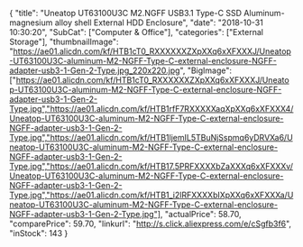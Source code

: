 {
	"title": "Uneatop UT63100U3C M2.NGFF USB3.1 Type-C SSD Aluminum-magnesium alloy shell  External HDD Enclosure",
	"date": "2018-10-31 10:30:20",
	"SubCat": ["Computer & Office"],
	"categories": ["External Storage"],
	"thumbnailImage": "https://ae01.alicdn.com/kf/HTB1cT0_RXXXXXXZXpXXq6xXFXXXJ/Uneatop-UT63100U3C-aluminum-M2-NGFF-Type-C-external-enclosure-NGFF-adapter-usb3-1-Gen-2-Type.jpg_220x220.jpg",
	"BigImage": ["https://ae01.alicdn.com/kf/HTB1cT0_RXXXXXXZXpXXq6xXFXXXJ/Uneatop-UT63100U3C-aluminum-M2-NGFF-Type-C-external-enclosure-NGFF-adapter-usb3-1-Gen-2-Type.jpg","https://ae01.alicdn.com/kf/HTB1rfF7RXXXXXaqXpXXq6xXFXXX4/Uneatop-UT63100U3C-aluminum-M2-NGFF-Type-C-external-enclosure-NGFF-adapter-usb3-1-Gen-2-Type.jpg","https://ae01.alicdn.com/kf/HTB1ljemIL5TBuNjSspmq6yDRVXa6/Uneatop-UT63100U3C-aluminum-M2-NGFF-Type-C-external-enclosure-NGFF-adapter-usb3-1-Gen-2-Type.jpg","https://ae01.alicdn.com/kf/HTB17.5PRFXXXXbZaXXXq6xXFXXXv/Uneatop-UT63100U3C-aluminum-M2-NGFF-Type-C-external-enclosure-NGFF-adapter-usb3-1-Gen-2-Type.jpg","https://ae01.alicdn.com/kf/HTB1_i2lRFXXXXbIXpXXq6xXFXXXa/Uneatop-UT63100U3C-aluminum-M2-NGFF-Type-C-external-enclosure-NGFF-adapter-usb3-1-Gen-2-Type.jpg"],
	"actualPrice": 58.70,
	"comparePrice": 59.70,
	"linkurl": "http://s.click.aliexpress.com/e/cSgfb3f6",
	"inStock": 143
}
